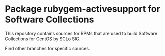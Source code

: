 # Package rubygem-activesupport for Software Collections

This repository contains sources for RPMs that are used
to build Software Collections for CentOS by SCLo SIG.

Find other branches for specific sources.

